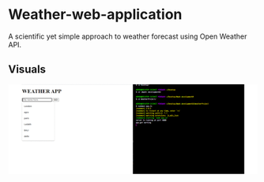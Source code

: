 # Weather-web-application
A scientific yet simple approach to weather forecast using Open Weather API.

## Visuals

![](https://github.com/Sakshi-ashe/Weather-web-application/blob/main/weatherAPP.gif?raw=true)


